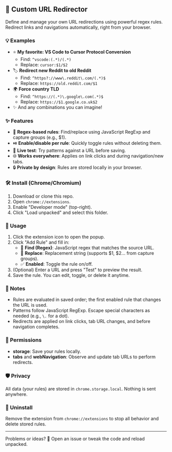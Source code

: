 ## 🔀 Custom URL Redirector

Define and manage your own URL redirections using powerful regex rules. Redirect links and navigations automatically, right from your browser.

### 💡 Examples
- ⭐ **My favorite: VS Code to Cursor Protocol Conversion**
  - Find: `^vscode:(.*)/(.*)`
  - Replace: `cursor:$1/$2`
- 🏷️ **Redirect new Reddit to old Reddit**
  - Find: `^https?://www\.reddit\.com/(.*)$`
  - Replace: `https://old.reddit.com/$1`
- 🌍 **Force country TLD**
  - Find: `^https://(.*)\.google\.com(.*)$`
  - Replace: `https://$1.google.co.uk$2`
- ✨ And any combinations you can imagine!

### ✨ Features
- 🧩 **Regex-based rules**: Find/replace using JavaScript RegExp and capture groups (e.g., $1).
- ⏯️ **Enable/disable per rule**: Quickly toggle rules without deleting them.
- 🧪 **Live test**: Try patterns against a URL before saving.
- 🌐 **Works everywhere**: Applies on link clicks and during navigation/new tabs.
- 🔒 **Private by design**: Rules are stored locally in your browser.

### 🛠️ Install (Chrome/Chromium)
1. Download or clone this repo.
2. Open `chrome://extensions`.
3. Enable "Developer mode" (top-right).
4. Click "Load unpacked" and select this folder.

### 🚀 Usage
1. Click the extension icon to open the popup.
2. Click "Add Rule" and fill in:
   - 🧠 **Find (Regex)**: JavaScript regex that matches the source URL.
   - 🔁 **Replace**: Replacement string (supports $1, $2... from capture groups).
   - ✅ **Enabled**: Toggle the rule on/off.
3. (Optional) Enter a URL and press "Test" to preview the result.
4. Save the rule. You can edit, toggle, or delete it anytime.

### 📝 Notes
- Rules are evaluated in saved order; the first enabled rule that changes the URL is used.
- Patterns follow JavaScript RegExp. Escape special characters as needed (e.g., `\.` for a dot).
- Redirects are applied on link clicks, tab URL changes, and before navigation completes.

### 🔑 Permissions
- **storage**: Save your rules locally.
- **tabs** and **webNavigation**: Observe and update tab URLs to perform redirects.

### 🛡️ Privacy
All data (your rules) are stored in `chrome.storage.local`. Nothing is sent anywhere.

### 🧹 Uninstall
Remove the extension from `chrome://extensions` to stop all behavior and delete stored rules.

---
Problems or ideas? 💬 Open an issue or tweak the code and reload unpacked.
